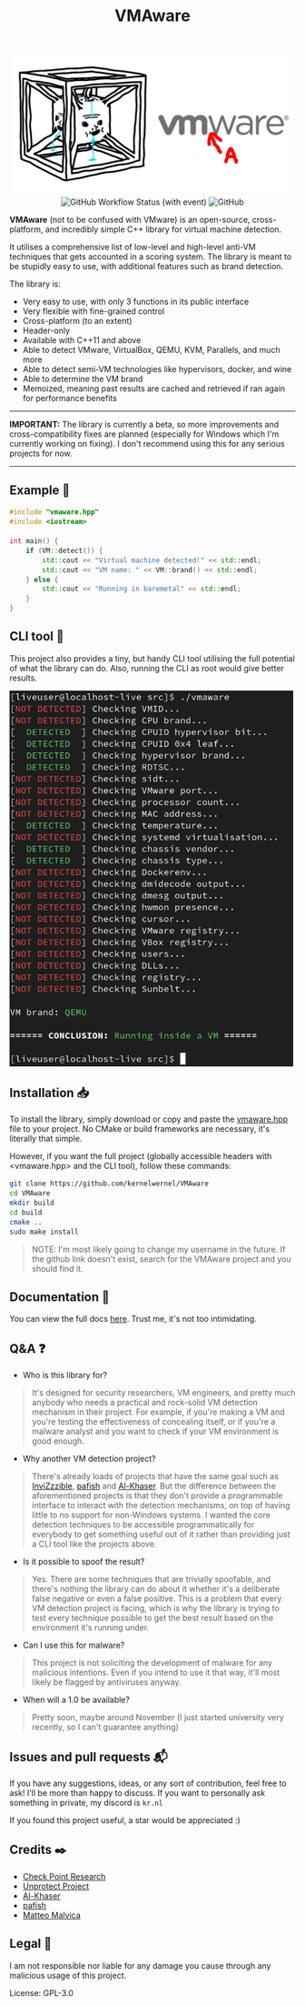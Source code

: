 <h1 align="center">VMAware</h1>
<br>
<p align="center">
<img src="assets/banner.jpg" align="center" width="500" title="VMAware">
<br>
<img alt="GitHub Workflow Status (with event)" align="center" src="https://img.shields.io/github/actions/workflow/status/kernelwernel/VMAware/cmake-multi-platform.yml">
<img alt="GitHub" align="center" src="https://img.shields.io/github/license/kernelwernel/VMAware">
</p>

**VMAware** (not to be confused with VMware) is an open-source, cross-platform, and incredibly simple C++ library for virtual machine detection.

It utilises a comprehensive list of low-level and high-level anti-VM techniques that gets accounted in a scoring system. The library is meant to be stupidly easy to use, with additional features such as brand detection.

The library is:
- Very easy to use, with only 3 functions in its public interface
- Very flexible with fine-grained control
- Cross-platform (to an extent)
- Header-only
- Available with C++11 and above
- Able to detect VMware, VirtualBox, QEMU, KVM, Parallels, and much more
- Able to detect semi-VM technologies like hypervisors, docker, and wine
- Able to determine the VM brand
- Memoized, meaning past results are cached and retrieved if ran again for performance benefits 

- - -

**IMPORTANT:** The library is currently a beta, so more improvements and cross-compatibility fixes are planned (especially for Windows which I'm currently working on fixing). I don't recommend using this for any serious projects for now.

- - -


## Example 🧪
```cpp
#include "vmaware.hpp"
#include <iostream>

int main() {
    if (VM::detect()) {
        std::cout << "Virtual machine detected!" << std::endl;
        std::cout << "VM name: " << VM::brand() << std::endl;
    } else {
        std::cout << "Running in baremetal" << std::endl;
    }
}
```


## CLI tool 🔧
This project also provides a tiny, but handy CLI tool utilising the full potential of what the library can do. Also, running the CLI as root would give better results.

<img src="assets/image.png" width="500" title="cli">


## Installation 📥
To install the library, simply download or copy and paste the [vmaware.hpp](src/vmaware.hpp) file to your project. No CMake or build frameworks are necessary, it's literally that simple.

However, if you want the full project (globally accessible headers with <vmaware.hpp> and the CLI tool), follow these commands:
```bash
git clone https://github.com/kernelwernel/VMAware 
cd VMAware
mkdir build
cd build
cmake ..
sudo make install
```
> NOTE: I'm most likely going to change my username in the future. If the github link doesn't exist, search for the VMAware project and you should find it.


## Documentation 📒
You can view the full docs [here](docs/documentation.md). Trust me, it's not too intimidating.


## Q&A ❓
- Who is this library for?
> It's designed for security researchers, VM engineers, and pretty much anybody who needs a practical and rock-solid VM detection mechanism in their project. For example, if you're making a VM and you're testing the effectiveness of concealing itself, or if you're a malware analyst and you want to check if your VM environment is good enough.

- Why another VM detection project?
> There's already loads of projects that have the same goal such as [InviZzzible](https://github.com/CheckPointSW/InviZzzible), [pafish](https://github.com/a0rtega/pafish) and [Al-Khaser](https://github.com/LordNoteworthy/al-khaser). But the difference between the aforementioned projects is that they don't provide a programmable interface to interact with the detection mechanisms, on top of having little to no support for non-Windows systems. I wanted the core detection techniques to be accessible programmatically for everybody to get something useful out of it rather than providing just a CLI tool like the projects above.

- Is it possible to spoof the result?
> Yes. There are some techniques that are trivially spoofable, and there's nothing the library can do about it whether it's a deliberate false negative or even a false positive. This is a problem that every VM detection project is facing, which is why the library is trying to test every technique possible to get the best result based on the environment it's running under. 

- Can I use this for malware?
> This project is not soliciting the development of malware for any malicious intentions. Even if you intend to use it that way, it'll most likely be flagged by antiviruses anyway.

- When will a 1.0 be available?
> Pretty soon, maybe around November (I just started university very recently, so I can't guarantee anything)


## Issues and pull requests 📬
If you have any suggestions, ideas, or any sort of contribution, feel free to ask! I'll be more than happy to discuss. If you want to personally ask something in private, my discord is `kr.nl`

If you found this project useful, a star would be appreciated :)


## Credits ✒️
- [Check Point Research](https://research.checkpoint.com/)
- [Unprotect Project](https://unprotect.it/)
- [Al-Khaser](https://github.com/LordNoteworthy/al-khaser)
- [pafish](https://github.com/a0rtega/pafish)
- [Matteo Malvica](https://www.matteomalvica.com)


## Legal 📜
I am not responsible nor liable for any damage you cause through any malicious usage of this project. 

License: GPL-3.0